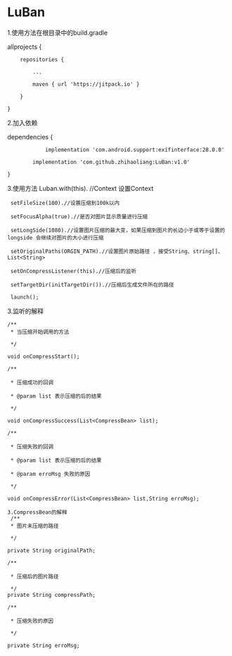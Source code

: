 # LuBan
1.使用方法在根目录中的build.gradle 
	
  allprojects {
  
		repositories {
    
			...
      
			maven { url 'https://jitpack.io' }
      
		}
    
	}
   
  2.加入依赖
  
  dependencies {
  
                implementation 'com.android.support:exifinterface:28.0.0'
		
	        implementation 'com.github.zhihaoliang:LuBan:v1.0'
          
	}
  
  3.使用方法
  Luban.with(this). //Context  设置Context
  
     setFileSize(100).//设置压缩到100k以内
     
     setFocusAlpha(true).//是否对图片显示质量进行压缩
     
     setLongSide(1080).//设置图片压缩的最大变，如果压缩到图片的长边小于或等于设置的longside 会继续对图片的大小进行压缩
     
     setOriginalPaths(ORGIN_PATH).//设置图片原始路径 ，接受String、string[]、List<String>
     
     setOnCompressListener(this).//压缩后的监听
     
     setTargetDir(initTargetDir()).//压缩后生成文件所在的路径
     
     launch();
  
  
  3.监听的解释
  
    /**
     * 当压缩开始调用的方法
     
     */
     
    void onCompressStart();
    
    /**
    
     * 压缩成功的回调
     
     * @param list 表示压缩的后的结果
     
     */
     
    void onCompressSuccess(List<CompressBean> list);
    
    /**
    
     * 压缩失败的回调
     
     * @param list 表示压缩的后的结果
     
     * @param erroMsg 失败的原因
     
     */
     
    void onCompressError(List<CompressBean> list,String erroMsg);
    
    3.CompressBean的解释
     /**
     * 图片未压缩的路径
     
     */
     
    private String originalPath;
    
    /**
    
     * 压缩后的图片路径
     
     */
    private String compressPath;
    
    /**
    
     * 压缩失败的原因
     
     */
     
    private String erroMsg;
    
    
